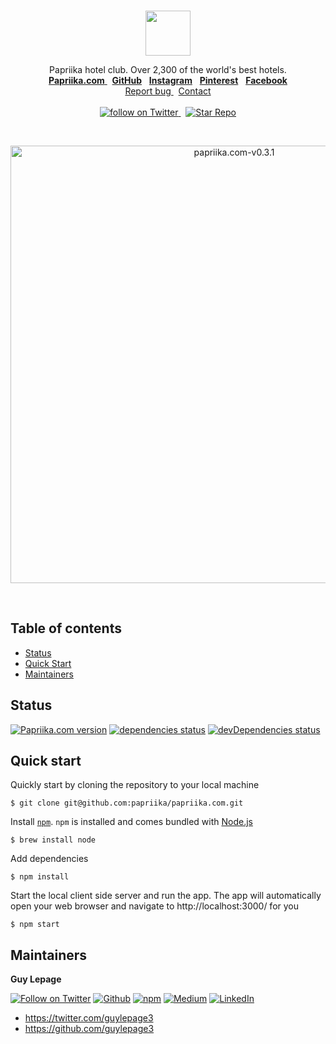 <br/>
<p align="center">
  <a href="https://papriika.com">
    <img src="https://user-images.githubusercontent.com/1711854/52179916-e49f9580-27ad-11e9-8c42-efef29c4854e.png" width=72 alt>
  </a>
  <p align="center">
    Papriika hotel club. Over 2,300 of the world's best hotels.
    <br/>
    <a href="https://papriika.com" alt="Papriika">
      <strong>Papriika.com</strong>
    </a>
    &nbsp;
    <a href="https://github.com/papriika" alt="GitHub papriika (Papriika)">
      <strong>GitHub</strong></a>
    </a>
    &nbsp;
    <a href="https://www.instagram.com/papriikaco/" alt="Instagram Papriika">
      <strong>Instagram</strong></a>
    </a>
    &nbsp;
    <a href="https://www.pinterest.com/papriika/" alt="Pinterest Papriika">
      <strong>Pinterest</strong></a>
    </a>
    &nbsp;
    <a href="https://www.facebook.com/papriikaco/" alt="Facebook Papriika">
      <strong>Facebook</strong></a>
    </a>
    <br />
    <a href="https://github.com/papriika/papriika.com/issues/new" alt="Report a Bug (Papriika.com)">
      Report bug
    </a>
    &nbsp;
    <a href="/" alt="Contact Papriika">
      Contact
    </a>
    <br/>
    <br/>
    <a href="https://twitter.com/intent/follow?screen_name=PapriikaCo">
      <img src="https://img.shields.io/twitter/url/https/twitter.com/papriikaco.svg?style=social&label=Follow%20%40PapriikaCo&logo=twitter" alt="follow on Twitter">
    </a>
    &nbsp;
    <a href="https://github.com/papriika/papriika.com/stargazers">
      <img src="https://img.shields.io/github/stars/papriika/papriika.com.svg?style=social&label=Star&maxAge=2592000" alt="Star Repo">
    </a>
  </p>
</p>
<br/>
<p align="center">
  <img width="700" alt="papriika.com-v0.3.1" src="https://user-images.githubusercontent.com/1711854/52180021-04838900-27af-11e9-9ab7-648d8b2dfcd9.jpg">
</p>
<br/>


## Table of contents

- [Status](#status)
- [Quick Start](#quick-start)
- [Maintainers](#maintainers)

## Status
[![Papriika.com version](https://img.shields.io/badge/dynamic/json.svg?label=Papriika.com+version&url=https%3A%2F%2Fraw.githubusercontent.com%2Fpapriika%2Fpapriika.com%2Fmaster%2Fpackage.json&query=%24.version&colorA=%23212121&colorB=%2300BB00)](https://github.com/papriika/papriika.com)
[![dependencies status](https://img.shields.io/david/papriika/papriika.com.svg?label=dependencies&colorA=%23212121)](https://david-dm.org/papriika/papriika.com)
[![devDependencies status](https://img.shields.io/david/dev/papriika/papriika.com.svg?label=devDependencies&colorA=%23212121)](https://david-dm.org/papriika/papriika.com?type=dev)


## Quick start

Quickly start by cloning the repository to your local machine

```
$ git clone git@github.com:papriika/papriika.com.git
```

Install [`npm`](https://www.npmjs.com/get-npm). `npm` is installed and comes bundled with [Node.js](https://nodejs.org/en/download/package-manager/)

```
$ brew install node
```

Add dependencies

```
$ npm install
```

Start the local client side server and run the app. The app will automatically open your web browser and navigate to http://localhost:3000/ for you

```
$ npm start
```


## Maintainers

**Guy Lepage**

[![Follow on Twitter](https://img.shields.io/badge/Twitter-@guylepage3-blue.svg?colorA=212121&colorB=007BFF)](https://twitter.com/intent/follow?screen_name=guylepage3)
[![Github](https://img.shields.io/badge/GitHub-guylepage3-blue.svg?colorA=212121&colorB=007BFF)](https://github.com/guylepage3)
[![npm](https://img.shields.io/badge/npm-~guylepage3-red.svg?colorA=212121&colorB=FF0000)](https://www.npmjs.com/~guylepage3)
[![Medium](https://img.shields.io/badge/Medium-@guylepage3-green.svg?colorA=212121&colorB=00BB00)](https://medium.com/@guylepage3)
[![LinkedIn](https://img.shields.io/badge/LinkedIn-in/guylepage/-blue.svg?colorA=212121&colorB=007BFF)](https://www.linkedin.com/in/guylepage/)

- <https://twitter.com/guylepage3>
- <https://github.com/guylepage3>
